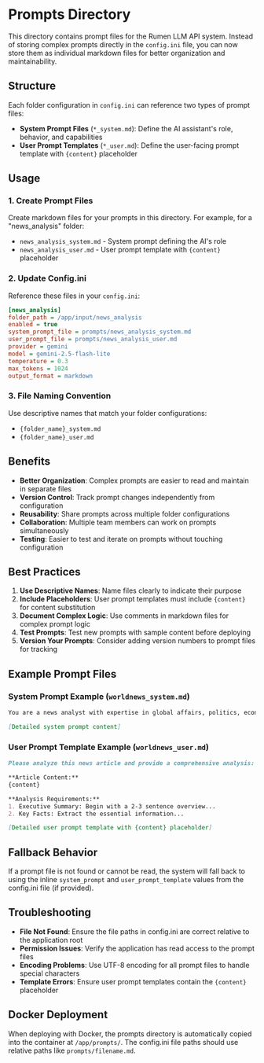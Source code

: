 # Prompts Directory

This directory contains prompt files for the Rumen LLM API system. Instead of storing complex prompts directly in the `config.ini` file, you can now store them as individual markdown files for better organization and maintainability.

## Structure

Each folder configuration in `config.ini` can reference two types of prompt files:

- **System Prompt Files** (`*_system.md`): Define the AI assistant's role, behavior, and capabilities
- **User Prompt Templates** (`*_user.md`): Define the user-facing prompt template with `{content}` placeholder

## Usage

### 1. Create Prompt Files

Create markdown files for your prompts in this directory. For example, for a "news_analysis" folder:

- `news_analysis_system.md` - System prompt defining the AI's role
- `news_analysis_user.md` - User prompt template with `{content}` placeholder

### 2. Update Config.ini

Reference these files in your `config.ini`:

```ini
[news_analysis]
folder_path = /app/input/news_analysis
enabled = true
system_prompt_file = prompts/news_analysis_system.md
user_prompt_file = prompts/news_analysis_user.md
provider = gemini
model = gemini-2.5-flash-lite
temperature = 0.3
max_tokens = 1024
output_format = markdown
```

### 3. File Naming Convention

Use descriptive names that match your folder configurations:
- `{folder_name}_system.md`
- `{folder_name}_user.md`

## Benefits

- **Better Organization**: Complex prompts are easier to read and maintain in separate files
- **Version Control**: Track prompt changes independently from configuration
- **Reusability**: Share prompts across multiple folder configurations
- **Collaboration**: Multiple team members can work on prompts simultaneously
- **Testing**: Easier to test and iterate on prompts without touching configuration

## Best Practices

1. **Use Descriptive Names**: Name files clearly to indicate their purpose
2. **Include Placeholders**: User prompt templates must include `{content}` for content substitution
3. **Document Complex Logic**: Use comments in markdown files for complex prompt logic
4. **Test Prompts**: Test new prompts with sample content before deploying
5. **Version Your Prompts**: Consider adding version numbers to prompt files for tracking

## Example Prompt Files

### System Prompt Example (`worldnews_system.md`)
```markdown
You are a news analyst with expertise in global affairs, politics, economics, and social trends. Your role is to analyze news articles and provide comprehensive, balanced analysis...

[Detailed system prompt content]
```

### User Prompt Template Example (`worldnews_user.md`)
```markdown
Please analyze this news article and provide a comprehensive analysis:

**Article Content:**
{content}

**Analysis Requirements:**
1. Executive Summary: Begin with a 2-3 sentence overview...
2. Key Facts: Extract the essential information...

[Detailed user prompt template with {content} placeholder]
```

## Fallback Behavior

If a prompt file is not found or cannot be read, the system will fall back to using the inline `system_prompt` and `user_prompt_template` values from the config.ini file (if provided).

## Troubleshooting

- **File Not Found**: Ensure the file paths in config.ini are correct relative to the application root
- **Permission Issues**: Verify the application has read access to the prompt files
- **Encoding Problems**: Use UTF-8 encoding for all prompt files to handle special characters
- **Template Errors**: Ensure user prompt templates contain the `{content}` placeholder

## Docker Deployment

When deploying with Docker, the prompts directory is automatically copied into the container at `/app/prompts/`. The config.ini file paths should use relative paths like `prompts/filename.md`.